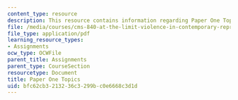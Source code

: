 ```yaml
---
content_type: resource
description: This resource contains information regarding Paper One Topics.
file: /media/courses/cms-840-at-the-limit-violence-in-contemporary-representation-fall-2013/bfc62cb3213236c3299bc0e6668c3d1d_MITCMS_840F13_PrOneTopics.pdf
file_type: application/pdf
learning_resource_types:
- Assignments
ocw_type: OCWFile
parent_title: Assignments
parent_type: CourseSection
resourcetype: Document
title: Paper One Topics
uid: bfc62cb3-2132-36c3-299b-c0e6668c3d1d
---
```

